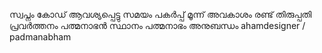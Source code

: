 സ്വപ്നം
കോഡ്
ആവശ്യപ്പെട്ടു
സമയം
പകർപ്പ്
മൂന്ന്
അവകാശം
രണ്ട്
തിരുപ്പതി
പ്രവർത്തനം
പത്മനാഭൻ
സ്ഥാനം
പത്മനാഭം
അനുബന്ധം
ahamdesigner
/
padmanabham
